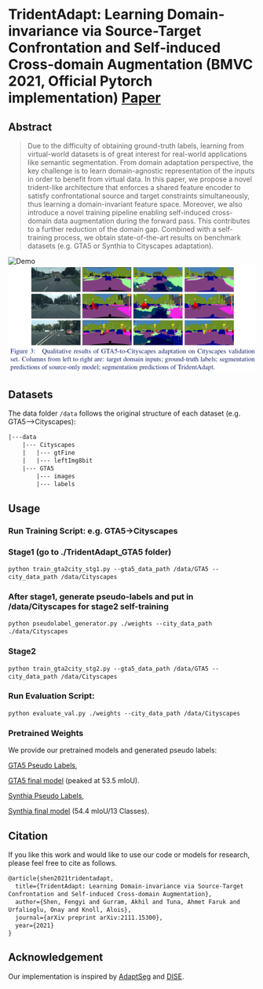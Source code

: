# TridentAdapt: Learning Domain-invariance via Source-Target Confrontation and Self-induced Cross-domain Augmentation (BMVC 2021, Official Pytorch implementation) [Paper](https://www.bmvc2021-virtualconference.com/conference/papers/paper_0921.html)

## Abstract
>Due to the difficulty of obtaining ground-truth labels, learning from virtual-world datasets is of great interest for real-world applications like semantic segmentation. From domain adaptation perspective, the key challenge is to learn domain-agnostic representation of the inputs in order to benefit from virtual data. In this paper, we propose a novel trident-like architecture that enforces a shared feature encoder to satisfy confrontational source and target constraints simultaneously, thus learning a domain-invariant feature space. Moreover, we also introduce a novel training pipeline enabling self-induced cross-domain data augmentation during the forward pass. This contributes to a further reduction of the domain gap. Combined with a self-training process, we obtain state-of-the-art results on benchmark datasets (e.g. GTA5 or Synthia to Cityscapes adaptation).

![Demo](media/demo.gif)
![Results](media/results.PNG)


## Datasets
The data folder `/data` follows the original structure of each dataset (e.g. GTA5-->Cityscapes):
  ```
  |---data
      |--- Cityscapes
      |   |--- gtFine
      |   |--- leftImg8bit
      |--- GTA5
          |--- images
          |--- labels
  ```
## Usage

### Run Training Script: e.g. GTA5->Cityscapes 
### Stage1 (go to ./TridentAdapt_GTA5 folder)
```
python train_gta2city_stg1.py --gta5_data_path /data/GTA5 --city_data_path /data/Cityscapes
```
### After stage1, generate pseudo-labels and put in /data/Cityscapes for stage2 self-training
```
python pseudolabel_generator.py ./weights --city_data_path ./data/Cityscapes
```
### Stage2
```
python train_gta2city_stg2.py --gta5_data_path /data/GTA5 --city_data_path /data/Cityscapes
```
### Run Evaluation Script:
```
python evaluate_val.py ./weights --city_data_path /data/Cityscapes
```

### Pretrained Weights
We provide our pretrained models and generated pseudo labels:

[GTA5 Pseudo Labels](https://drive.google.com/file/d/1tJyPameytkrbcYsfjm3EG6Pats2JzNIT/view?usp=sharing),

[GTA5 final model](https://drive.google.com/file/d/1rtZUDPIthlnvQcaPCbX-O0ydXrrikHvp/view?usp=sharing) (peaked at 53.5 mIoU).

[Synthia Pseudo Labels](https://drive.google.com/file/d/1SqEMtKxaEAfNGUzpTRCvoRg9bzRaLYWO/view?usp=sharing),

[Synthia final model](https://drive.google.com/file/d/1s04T-YXkbezxdQByHzo1LfUxQSru_Pks/view?usp=sharing) (54.4 mIoU/13 Classes).

## Citation
If you like this work and would like to use our code or models for research, please feel free to cite as follows.
```
@article{shen2021tridentadapt,
  title={TridentAdapt: Learning Domain-invariance via Source-Target Confrontation and Self-induced Cross-domain Augmentation},
  author={Shen, Fengyi and Gurram, Akhil and Tuna, Ahmet Faruk and Urfalioglu, Onay and Knoll, Alois},
  journal={arXiv preprint arXiv:2111.15300},
  year={2021}
}
```
## Acknowledgement
Our implementation is inspired by [AdaptSeg](https://github.com/wasidennis/AdaptSegNet) and [DISE](https://github.com/a514514772/DISE-Domain-Invariant-Structure-Extraction).
